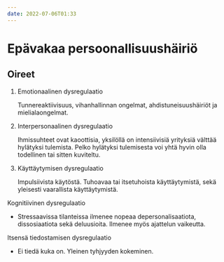 ```yaml
---
date: 2022-07-06T01:33
---
```


# Epävakaa persoonallisuushäiriö

## Oireet

1. Emotionaalinen dysregulaatio
	
    Tunnereaktiivisuus, vihanhallinnan ongelmat, ahdistuneisuushäiriöt ja mielialaongelmat.

2. Interpersonaalinen dysregulaatio
	
    Ihmissuhteet ovat kaoottisia, yksilöllä on intensiivisiä yrityksiä välttää hylätyksi tulemista. Pelko hylätyksi tulemisesta voi yhtä hyvin olla todellinen tai sitten kuviteltu.

3. Käyttäytymisen dysregulaatio
	
	Impulsiivista käytöstä. Tuhoavaa tai itsetuhoista käyttäytymistä, sekä yleisesti vaarallista käyttäytymistä.

Kognitiivinen dysregulaatio
- Stressaavissa tilanteissa ilmenee nopeaa depersonalisaatiota, dissosiaatiota sekä deluusioita. Ilmenee myös ajattelun vaikeutta.

Itsensä tiedostamisen dysregulaatio
- Ei tiedä kuka on. Yleinen tyhjyyden kokeminen.


